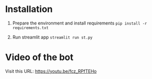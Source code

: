 # Installation

1. Prepare the environment and install requirements
```pip install -r requirements.txt```

2. Run streamlit app
```streamlit run st.py```


# Video of the bot

Visit this URL: https://youtu.be/fcz_RPfTEHo
